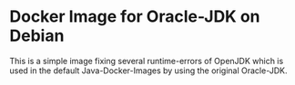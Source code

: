 # Docker Image for Oracle-JDK on Debian
This is a simple image fixing several runtime-errors of OpenJDK which is used in the default Java-Docker-Images by using the original Oracle-JDK. 